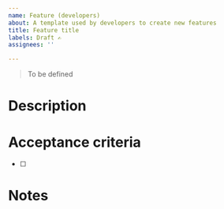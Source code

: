 ```yaml
---
name: Feature (developers)
about: A template used by developers to create new features
title: Feature title
labels: Draft ✍️
assignees: ''

---
```


> To be defined

# Description

# Acceptance criteria
- [ ] 

# Notes

